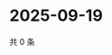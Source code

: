 # 2025-09-19

共 0 条

<!-- BEGIN ZHIHUQUESTIONS -->
<!-- 最后更新时间 Fri Sep 19 2025 06:09:23 GMT+0800 (China Standard Time) -->

<!-- END ZHIHUQUESTIONS -->
